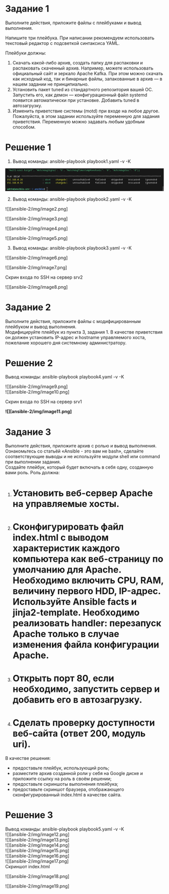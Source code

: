 #  **Задание 1**

Выполните действия, приложите файлы с плейбуками и вывод выполнения.

Напишите три плейбука. При написании рекомендуем использовать текстовый редактор с подсветкой синтаксиса YAML.

Плейбуки должны:

1. Скачать какой-либо архив, создать папку для распаковки и распаковать скаченный архив. Например, можете использовать официальный сайт и зеркало Apache Kafka. При этом можно скачать как исходный код, так и бинарные файлы, запакованные в архив — в нашем задании не принципиально.  
2. Установить пакет tuned из стандартного репозитория вашей ОС. Запустить его, как демон — конфигурационный файл systemd появится автоматически при установке. Добавить tuned в автозагрузку.  
3. Изменить приветствие системы (motd) при входе на любое другое. Пожалуйста, в этом задании используйте переменную для задания приветствия. Переменную можно задавать любым удобным способом.

# **Решение 1**

1. Вывод команды: ansible-playbook playbook1.yaml \-v \-K

![image1](img/image1.png)


2. Вывод команды: ansible-playbook playbook2.yaml \-v \-K

![][ansible-2/img/image2.png]

![][ansible-2/img/image3.png]

![][ansible-2/img/image4.png]

![][ansible-2/img/image5.png]

3. Вывод команды: ansible-playbook playbook3.yaml \-v \-K

![][ansible-2/img/image6.png]

![][ansible-2/img/image7.png]

Скрин входа по SSH на сервер srv2

![][ansible-2/img/image8.png]

# **Задание 2**

Выполните действия, приложите файлы с модифицированным плейбуком и вывод выполнения.  
Модифицируйте плейбук из пункта 3, задания 1\. В качестве приветствия он должен установить IP-адрес и hostname управляемого хоста, пожелание хорошего дня системному администратору.

# **Решение 2**

Вывод команды: ansible-playbook playbook4.yaml \-v \-K

![][ansible-2/img/image9.png]  
![][ansible-2/img/image10.png]

Скрин входа по SSH на сервер srv1

**![][ansible-2/img/image11.png]**

# 

# **Задание 3**

Выполните действия, приложите архив с ролью и вывод выполнения.  
Ознакомьтесь со статьёй «Ansible \- это вам не bash», сделайте соответствующие выводы и не используйте модули shell или command при выполнении задания.  
Создайте плейбук, который будет включать в себя одну, созданную вами роль. Роль должна:

1. # Установить веб\-сервер Apache на управляемые хосты.

2. # Сконфигурировать файл index.html c выводом характеристик каждого компьютера как веб\-страницу по умолчанию для Apache. Необходимо включить CPU, RAM, величину первого HDD, IP-адрес. Используйте Ansible facts и jinja2-template. Необходимо реализовать handler: перезапуск Apache только в случае изменения файла конфигурации Apache.

3. # Открыть порт 80, если необходимо, запустить сервер и добавить его в автозагрузку.

4. # Сделать проверку доступности веб\-сайта (ответ 200, модуль uri).

В качестве решения:

* предоставьте плейбук, использующий роль;  
* разместите архив созданной роли у себя на Google диске и приложите ссылку на роль в своём решении;  
* предоставьте скриншоты выполнения плейбука;  
* предоставьте скриншот браузера, отображающего сконфигурированный index.html в качестве сайта.

# 

# **Решение 3**

Вывод команды: ansible-playbook playbook5.yaml \-v \-K  
![][ansible-2/img/image12.png]  
![][ansible-2/img/image13.png]  
![][ansible-2/img/image14.png]  
![][ansible-2/img/image15.png]  
![][ansible-2/img/image16.png]  
![][ansible-2/img/image17.png]  
Скриншот index.html

![][ansible-2/img/image18.png]

![][ansible-2/img/image19.png]
